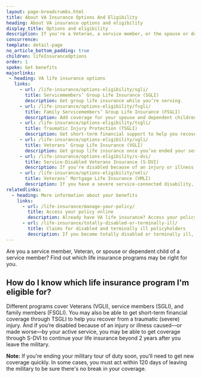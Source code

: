 ```yaml
---
layout: page-breadcrumbs.html
title: About VA Insurance Options And Eligibility
heading: About VA insurance options and eligibility
display_title: Options and eligibility
description: If you're a Veteran, a service member, or the spouse or dependent child of a service member, find out which VA life insurance program may be right for you. If you're ending your active-duty service, in some cases you must act within 120 days of leaving the military to ensure no lapse in coverage.
concurrence:
template: detail-page
no_article_bottom_padding: true
children: lifeInsuranceOptions
order: 1
spoke: Get benefits
majorlinks:
 - heading: VA life insurance options	
   links:	
     - url: /life-insurance/options-eligibility/sgli/	
       title: Servicemembers’ Group Life Insurance (SGLI)	
       description: Get group life insurance while you’re serving.	
     - url: /life-insurance/options-eligibility/fsgli/	
       title: Family Servicemembers’ Group Life Insurance (FSGLI)	
       description: Add coverage for your spouse and dependent children (children who rely on you for financial support).	
     - url: /life-insurance/options-eligibility/tsgli/	
       title: Traumatic Injury Protection (TSGLI)	
       description: Get short-term financial support to help you recover from a severe injury.	
     - url: /life-insurance/options-eligibility/vgli/	
       title: Veterans’ Group Life Insurance (VGLI)	
       description: Get group life insurance once you’ve ended your service.	
     - url: /life-insurance/options-eligibility/s-dvi/	
       title: Service-Disabled Veterans Insurance (S-DVI)	
       description: If you’re disabled because of an injury or illness caused—or made worse—by your active service, continue your life insurance beyond 2 years after you leave the military.	
     - url: /life-insurance/options-eligibility/vmli/	
       title: Veterans’ Mortgage Life Insurance (VMLI)	
       description: If you have a severe service-connected disability, get mortgage protection insurance for a home that’s been adapted to meet your needs.
relatedlinks:
  - heading: More information about your benefits
    links:
      - url: /life-insurance/manage-your-policy/
        title: Access your policy online
        description: Already have VA life insurance? Access your policy online.
      - url: /life-insurance/totally-disabled-or-terminally-ill/
        title: Claims for disabled and terminally ill policyholders
        description: If you become totally disabled or terminally ill, find out if you can get certain benefits.
---
```


<div class="va-introtext">

Are you a service member, Veteran, or spouse or dependent child of a service member? Find out which life insurance programs may be right for you. <br>

</div>

## How do I know which life insurance program I'm eligible for?

Different programs cover Veterans (VGLI), service members (SGLI), and family members (FSGLI). You may also be able to get short-term financial coverage through TSGLI to help you recover from a traumatic (severe) injury. And if you’re disabled because of an injury or illness caused—or made worse—by your active service, you may be able to get coverage through S-DVI to continue your life insurance beyond 2 years after you leave the military.

**Note:** If you're ending your military tour of duty soon, you’ll need to get new coverage quickly. In some cases, you must act within 120 days of leaving the military to be sure there's no break in your coverage.



